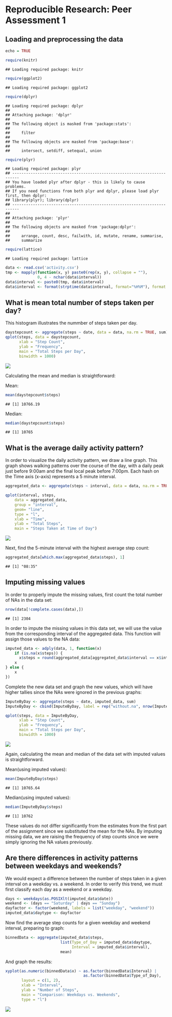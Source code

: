 # Reproducible Research: Peer Assessment 1


## Loading and preprocessing the data



```r
echo = TRUE

require(knitr)
```

```
## Loading required package: knitr
```

```r
require(ggplot2)
```

```
## Loading required package: ggplot2
```

```r
require(dplyr)
```

```
## Loading required package: dplyr
## 
## Attaching package: 'dplyr'
## 
## The following object is masked from 'package:stats':
## 
##     filter
## 
## The following objects are masked from 'package:base':
## 
##     intersect, setdiff, setequal, union
```

```r
require(plyr)
```

```
## Loading required package: plyr
## -------------------------------------------------------------------------
## You have loaded plyr after dplyr - this is likely to cause problems.
## If you need functions from both plyr and dplyr, please load plyr first, then dplyr:
## library(plyr); library(dplyr)
## -------------------------------------------------------------------------
## 
## Attaching package: 'plyr'
## 
## The following objects are masked from 'package:dplyr':
## 
##     arrange, count, desc, failwith, id, mutate, rename, summarise,
##     summarize
```

```r
require(lattice)
```

```
## Loading required package: lattice
```

```r
data <- read.csv('activity.csv')
tmp <- mapply(function(x, y) paste0(rep(x, y), collapse = ""), 
              0, 4 - nchar(data$interval))
data$interval <- paste0(tmp, data$interval)
data$interval <- format(strptime(data$interval, format="%H%M"), format = "%H:%M")
```


## What is mean total number of steps taken per day?
This histogram illustrates the nummber of steps taken per day.


```r
daystepcount <- aggregate(steps ~ date, data = data, na.rm = TRUE, sum)
qplot(steps, data = daystepcount, 
      xlab = "Step Count", 
      ylab = "Frequency", 
      main = "Total Steps per Day", 
      binwidth = 1000)
```

![](./PA1_template_files/figure-html/unnamed-chunk-2-1.png) 

Calculating the mean and median is straightforward:

Mean:

```r
mean(daystepcount$steps)
```

```
## [1] 10766.19
```

Median:

```r
median(daystepcount$steps)
```

```
## [1] 10765
```


## What is the average daily activity pattern?
In order to visualize the daily activity pattern, we draw a line graph.  This graph shows walking patterns over the course of the day, with a daily peak just before 9:00am and the final local peak before 7:00pm. Each hash on the Time axis (x-axis) represents a 5 minute interval.


```r
aggregated_data <- aggregate(steps ~ interval, data = data, na.rm = TRUE, mean)

qplot(interval, steps, 
    data = aggregated_data, 
    group = "interval", 
    geom= "line",
    type = "l",
    xlab = "Time",
    ylab = "Total Steps",
    main = "Steps Taken at Time of Day")
```

![](./PA1_template_files/figure-html/unnamed-chunk-5-1.png) 

Next, find the 5-minute interval with the highest average step count:


```r
aggregated_data[which.max(aggregated_data$steps), 1]
```

```
## [1] "08:35"
```


## Imputing missing values
In order to properly impute the missing values, first count the total number of NAs in the data set:


```r
nrow(data[!complete.cases(data),])
```

```
## [1] 2304
```

In order to impute the missing values in this data set, we will use the value from the corresponding interval of the aggregated data.  This function will assign those values to the NA data: 


```r
imputed_data <- adply(data, 1, function(x) 
    if (is.na(x$steps)) {
      x$steps = round(aggregated_data[aggregated_data$interval == x$interval,2])
    x
} else {
    x
})
```

Complete the new data set and graph the new values, which will have higher tallies since the NAs were ignored in the previous graphs:


```r
ImputeByDay <- aggregate(steps ~ date, imputed_data, sum)
ImputeByDay <- cbind(ImputeByDay, label = rep("without.na", nrow(ImputeByDay)))

qplot(steps, data = ImputeByDay, 
      xlab = "Step Count", 
      ylab = "Frequency", 
      main = "Total Steps per Day", 
      binwidth = 1000)
```

![](./PA1_template_files/figure-html/unnamed-chunk-9-1.png) 

Again, calculating the mean and median of the data set with imputed values is straightforward.

Mean(using imputed values):

```r
mean(ImputeByDay$steps)
```

```
## [1] 10765.64
```

Median(using imputed values):

```r
median(ImputeByDay$steps)
```

```
## [1] 10762
```

These values do not differ significantly from the estimates from the first part of the assignment since we substituted the mean for the NAs.  By imputing missing data, we are raising the frequency of step counts since we were simply ignoring the NA values previously.

## Are there differences in activity patterns between weekdays and weekends?
We would expect a difference between the number of steps taken in a given interval on a weekday vs. a weekend.  In order to verify this trend, we must first classify each day as a weekend or a weekday.


```r
days <- weekdays(as.POSIXlt(imputed_data$date))
weekend <- (days == "Saturday" | days == "Sunday")
dayfactor <- factor(weekend, labels = list("weekday", "weekend"))
imputed_data$daytype <- dayfactor
```

Now find the average step counts for a given weekday and weekend interval, preparing to graph:

```r
binnedData <- aggregate(imputed_data$steps, 
                        list(Type_of_Day = imputed_data$daytype,
                             Interval = imputed_data$interval),
                        mean)
```

And graph the results:


```r
xyplot(as.numeric(binnedData$x) ~ as.factor(binnedData$Interval) | 
                                  as.factor(binnedData$Type_of_Day), 
       layout = c(1, 2), 
       xlab = "Interval", 
       ylab = "Number of Steps", 
       main = "Comparison: Weekdays vs. Weekends",
       type = "l")
```

![](./PA1_template_files/figure-html/unnamed-chunk-14-1.png) 

